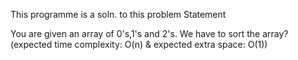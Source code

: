 This programme is a soln. to this problem Statement

You are given an array of 0's,1's and 2's. We have to sort the array? (expected time complexity: O(n) & expected extra space: O(1))
